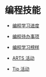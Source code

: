 # 编程技能

- [编程学习进度][1]
- [编程待办事项][2]
- [编程学习榜样][3]
- [ARTS 活动][4]
- [Tip 活动][5]

  [1]: ./schedule.md
  [2]: ./todo.md
  [3]: ./example/README.md
  [4]: ./arts/README.md
  [5]: ./tip/README.md
